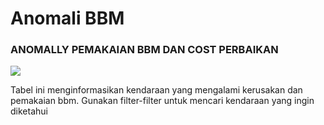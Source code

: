# Anomali BBM

### ANOMALLY PEMAKAIAN BBM DAN COST PERBAIKAN

![](<../../.gitbook/assets/ANOMALI (1).png>)

Tabel ini menginformasikan kendaraan yang mengalami kerusakan dan pemakaian bbm. Gunakan filter-filter untuk mencari kendaraan yang ingin diketahui

